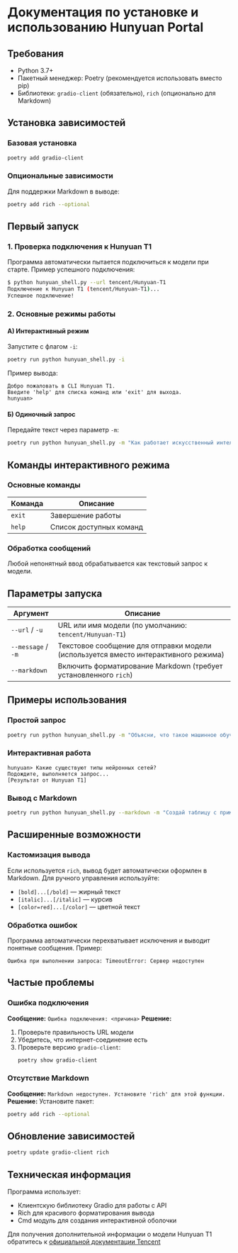 # Документация по установке и использованию Hunyuan Portal

## Требования

- Python 3.7+
- Пакетный менеджер: Poetry (рекомендуется использовать вместо pip)
- Библиотеки: `gradio-client` (обязательно), `rich` (опционально для Markdown)

## Установка зависимостей

### Базовая установка

```bash
poetry add gradio-client
```

### Опциональные зависимости

Для поддержки Markdown в выводе:

```bash
poetry add rich --optional
```

## Первый запуск

### 1. Проверка подключения к Hunyuan T1

Программа автоматически пытается подключиться к модели при старте. Пример успешного подключения:

```bash
$ python hunyuan_shell.py --url tencent/Hunyuan-T1
Подключение к Hunyuan T1 (tencent/Hunyuan-T1)...
Успешное подключение!
```

### 2. Основные режимы работы

#### А) Интерактивный режим

Запустите с флагом `-i`:

```bash
poetry run python hunyuan_shell.py -i
```

Пример вывода:

```text
Добро пожаловать в CLI Hunyuan T1.
Введите 'help' для списка команд или 'exit' для выхода.
hunyuan>
```

#### Б) Одиночный запрос

Передайте текст через параметр `-m`:

```bash
poetry run python hunyuan_shell.py -m "Как работает искусственный интеллект?"
```

## Команды интерактивного режима

### Основные команды

| Команда | Описание                |
|---------|-------------------------|
| `exit`  | Завершение работы       |
| `help`  | Список доступных команд |

### Обработка сообщений

Любой непонятный ввод обрабатывается как текстовый запрос к модели.

## Параметры запуска

| Аргумент           | Описание                                                                            |
|--------------------|-------------------------------------------------------------------------------------|
| `--url` / `-u`     | URL или имя модели (по умолчанию: `tencent/Hunyuan-T1`)                             |
| `--message` / `-m` | Текстовое сообщение для отправки модели (используется вместо интерактивного режима) |
| `--markdown`       | Включить форматирование Markdown (требует установленного `rich`)                    |

## Примеры использования

### Простой запрос

```bash
poetry run python hunyuan_shell.py -m "Объясни, что такое машинное обучение"
```

### Интерактивная работа

```text
hunyuan> Какие существуют типы нейронных сетей?
Подождите, выполняется запрос...
[Результат от Hunyuan T1]
```

### Вывод с Markdown

```bash
poetry run python hunyuan_shell.py --markdown -m "Создай таблицу с примерами алгоритмов"
```

## Расширенные возможности

### Кастомизация вывода

Если используется `rich`, вывод будет автоматически оформлен в Markdown. Для ручного управления используйте:

- `[bold]...[/bold]` — жирный текст
- `[italic]...[/italic]` — курсив
- `[color=red]...[/color]` — цветной текст

### Обработка ошибок

Программа автоматически перехватывает исключения и выводит понятные сообщения. Пример:

```text
Ошибка при выполнении запроса: TimeoutError: Сервер недоступен
```

## Частые проблемы

### Ошибка подключения

**Сообщение:** `Ошибка подключения: <причина>`
**Решение:**

1. Проверьте правильность URL модели
2. Убедитесь, что интернет-соединение есть
3. Проверьте версию `gradio-client`:
   ```bash
   poetry show gradio-client
   ```

### Отсутствие Markdown

**Сообщение:** `Markdown недоступен. Установите 'rich' для этой функции.`
**Решение:** Установите пакет:

```bash
poetry add rich --optional
```

## Обновление зависимостей

```bash
poetry update gradio-client rich
```

## Техническая информация

Программа использует:

- Клиентскую библиотеку Gradio для работы с API
- Rich для красивого форматирования вывода
- Cmd модуль для создания интерактивной оболочки

Для получения дополнительной информации о модели Hunyuan T1 обратитесь
к [официальной документации Tencent](https://hunyuan.tencent.com/)